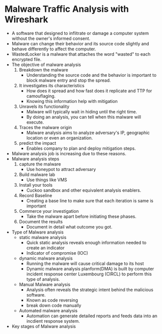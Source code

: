 # Malware Traffic Analysis with Wireshark

- A software that designed to inflitrate or damage a computer system without the owner's informed consent.
- Malware can change their behavior and its source code slightly and behave differently to affect the computer.
- WastedLocker is a malware that attaches the word "wasted" to each encrypted file.
- The objective of malware analysis
    1. Breakdown the malware
        - Understanding the source code and the behavior is important to block malware entry and stop the spread.
    2. It investigates its characteristics
        - How does it spread and how fast does it replicate and TTP for camouflaging. 
        - Knowing this information help with mitigation
    3. Unravels its functionality
        - Malware will typically wait in hiding until the right time.
        - By doing an analysis, you can tell when this malware will execute.
    4. Traces the malware origin
        - Malware analysis aims to analyze adversary's IP, geographic location or even an organization.
    5. predict the impact
        - Enables company to plan and deploy mitigation steps.
- Malware analysis job is increasing due to these reasons.
- Malware analysis steps
    1. capture the malware
        - Use honeypot to attract adversary
    2. Build malware lab
        - Use things like VMS
    3. Install your tools
        - Cuckoo sandbox and other equivalent analysis enablers.
    4. Record Baseline
        - Creating a base line to make sure that each iteration is same is important
    5. Commerce your investigation
        - Take the malware apart before initiating these phases.
    6. Document the results
        - Document in detail what outcome you got. 
- Type of Malware analysis
    - static malware analysis
        - Quick static analysis reveals enough information needed to create an indicator
        - Indicator of compromise (IOC)
    - dynamic malware analysis
        - Running the malware will cause critical damage to its host
        - Dynamic malware analysis planform(DMA) is built by computer incident response center Luxembourg (CIRCL) to perform this type of analysis.
    - Manual Malware analysis
        - Analysis often reveals the strategic intent behind the malicious software.
        - Known as code reversing
        - break down code manually
    - Automated malware analysis
        - Automation can generate detailed reports and feeds data into an incdient response system.
- Key stages of Malware analysis